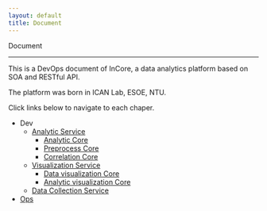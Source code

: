 ```yaml
---
layout: default
title: Document
---
```


<div class="alert alert-dark" role="alert">
    Document
</div>

---

This is a DevOps document of InCore, a data analytics platform based on SOA and RESTful API.

The platform was born in ICAN Lab, ESOE, NTU.

Click links below to navigate to each chaper.

- Dev
    - [Analytic Service](./dev/analytic/)
        - [Analytic Core](./dev/analytic/analytic.md)
        - [Preprocess Core](./dev/analytic/preprocess.md)
        - [Correlation Core](./dev/analytic/correlation.md)
    - [Visualization Service](./dev/visualization/)
        - [Data visualization Core](./dev/visualization/data.md)
        - [Analytic visualization Core](./dev/visualization/analytic.md)
    - [Data Collection Service](./dev/dataCollect/)
- [Ops](./ops/ops.md)